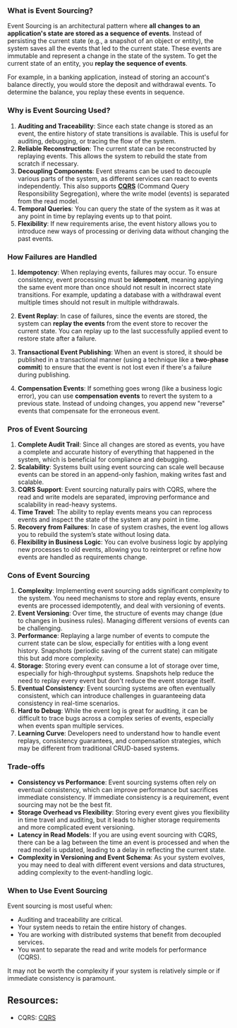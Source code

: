 ### **What is Event Sourcing?**

Event Sourcing is an architectural pattern where **all changes to an application's state are stored as a sequence of events**. Instead of persisting the current state (e.g., a snapshot of an object or entity), the system saves all the events that led to the current state. These events are immutable and represent a change in the state of the system. To get the current state of an entity, you **replay the sequence of events**.

For example, in a banking application, instead of storing an account's balance directly, you would store the deposit and withdrawal events. To determine the balance, you replay these events in sequence.

### **Why is Event Sourcing Used?**

1. **Auditing and Traceability**: Since each state change is stored as an event, the entire history of state transitions is available. This is useful for auditing, debugging, or tracing the flow of the system.
2. **Reliable Reconstruction**: The current state can be reconstructed by replaying events. This allows the system to rebuild the state from scratch if necessary.
3. **Decoupling Components**: Event streams can be used to decouple various parts of the system, as different services can react to events independently. This also supports **[CQRS](../Design%20Patterns/Command%20Query%20Responsibility%20Segregation.md)** (Command Query Responsibility Segregation), where the write model (events) is separated from the read model.
4. **Temporal Queries**: You can query the state of the system as it was at any point in time by replaying events up to that point.
5. **Flexibility**: If new requirements arise, the event history allows you to introduce new ways of processing or deriving data without changing the past events.

### **How Failures are Handled**

1. **Idempotency**: When replaying events, failures may occur. To ensure consistency, event processing must be **idempotent**, meaning applying the same event more than once should not result in incorrect state transitions. For example, updating a database with a withdrawal event multiple times should not result in multiple withdrawals.
   
2. **Event Replay**: In case of failures, since the events are stored, the system can **replay the events** from the event store to recover the current state. You can replay up to the last successfully applied event to restore state after a failure.

3. **Transactional Event Publishing**: When an event is stored, it should be published in a transactional manner (using a technique like a **two-phase commit**) to ensure that the event is not lost even if there's a failure during publishing.

4. **Compensation Events**: If something goes wrong (like a business logic error), you can use **compensation events** to revert the system to a previous state. Instead of undoing changes, you append new "reverse" events that compensate for the erroneous event.

### **Pros of Event Sourcing**

1. **Complete Audit Trail**: Since all changes are stored as events, you have a complete and accurate history of everything that happened in the system, which is beneficial for compliance and debugging.
2. **Scalability**: Systems built using event sourcing can scale well because events can be stored in an append-only fashion, making writes fast and scalable.
3. **CQRS Support**: Event sourcing naturally pairs with CQRS, where the read and write models are separated, improving performance and scalability in read-heavy systems.
4. **Time Travel**: The ability to replay events means you can reprocess events and inspect the state of the system at any point in time.
5. **Recovery from Failures**: In case of system crashes, the event log allows you to rebuild the system’s state without losing data.
6. **Flexibility in Business Logic**: You can evolve business logic by applying new processes to old events, allowing you to reinterpret or refine how events are handled as requirements change.

### **Cons of Event Sourcing**

1. **Complexity**: Implementing event sourcing adds significant complexity to the system. You need mechanisms to store and replay events, ensure events are processed idempotently, and deal with versioning of events.
2. **Event Versioning**: Over time, the structure of events may change (due to changes in business rules). Managing different versions of events can be challenging.
3. **Performance**: Replaying a large number of events to compute the current state can be slow, especially for entities with a long event history. Snapshots (periodic saving of the current state) can mitigate this but add more complexity.
4. **Storage**: Storing every event can consume a lot of storage over time, especially for high-throughput systems. Snapshots help reduce the need to replay every event but don't reduce the event storage itself.
5. **Eventual Consistency**: Event sourcing systems are often eventually consistent, which can introduce challenges in guaranteeing data consistency in real-time scenarios.
6. **Hard to Debug**: While the event log is great for auditing, it can be difficult to trace bugs across a complex series of events, especially when events span multiple services.
7. **Learning Curve**: Developers need to understand how to handle event replays, consistency guarantees, and compensation strategies, which may be different from traditional CRUD-based systems.

### **Trade-offs**

- **Consistency vs Performance**: Event sourcing systems often rely on eventual consistency, which can improve performance but sacrifices immediate consistency. If immediate consistency is a requirement, event sourcing may not be the best fit.
- **Storage Overhead vs Flexibility**: Storing every event gives you flexibility in time travel and auditing, but it leads to higher storage requirements and more complicated event versioning.
- **Latency in Read Models**: If you are using event sourcing with CQRS, there can be a lag between the time an event is processed and when the read model is updated, leading to a delay in reflecting the current state.
- **Complexity in Versioning and Event Schema**: As your system evolves, you may need to deal with different event versions and data structures, adding complexity to the event-handling logic.

### **When to Use Event Sourcing**

Event sourcing is most useful when:
- Auditing and traceability are critical.
- Your system needs to retain the entire history of changes.
- You are working with distributed systems that benefit from decoupled services.
- You want to separate the read and write models for performance (CQRS).

It may not be worth the complexity if your system is relatively simple or if immediate consistency is paramount.

## Resources:

- CQRS: [CQRS](../Design%20Patterns/Command%20Query%20Responsibility%20Segregation.md)
